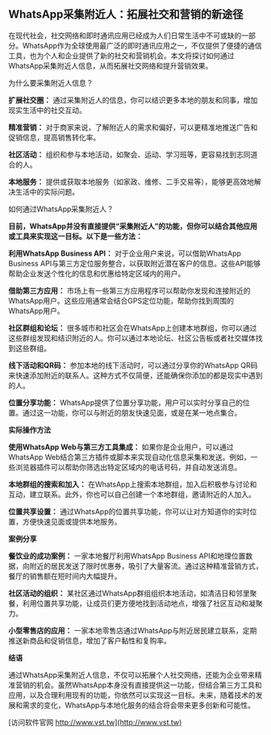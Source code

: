 ## **WhatsApp采集附近人：拓展社交和营销的新途径**

在现代社会，社交网络和即时通讯应用已经成为人们日常生活中不可或缺的一部分。WhatsApp作为全球使用最广泛的即时通讯应用之一，不仅提供了便捷的通信工具，也为个人和企业提供了新的社交和营销机会。本文将探讨如何通过WhatsApp采集附近人信息，从而拓展社交网络和提升营销效果。

为什么要采集附近人信息？

**扩展社交圈：**
通过采集附近人的信息，你可以结识更多本地的朋友和同事，增加现实生活中的社交互动。

**精准营销：**
对于商家来说，了解附近人的需求和偏好，可以更精准地推送广告和促销信息，提高销售转化率。

**社区活动：**
组织和参与本地活动，如聚会、运动、学习班等，更容易找到志同道合的人。

**本地服务：**
提供或获取本地服务（如家政、维修、二手交易等），能够更高效地解决生活中的实际问题。

如何通过WhatsApp采集附近人？

**目前，WhatsApp并没有直接提供“采集附近人”的功能，但你可以结合其他应用或工具来实现这一目标。以下是一些方法：**

**利用WhatsApp Business API：**
对于企业用户来说，可以借助WhatsApp Business API与第三方定位服务整合，以获取附近潜在客户的信息。这些API能够帮助企业发送个性化的信息和优惠给特定区域内的用户。

**借助第三方应用：**
市场上有一些第三方应用程序可以帮助你发现和连接附近的WhatsApp用户。这些应用通常会结合GPS定位功能，帮助你找到周围的WhatsApp用户。

**社区群组和论坛：**
很多城市和社区会在WhatsApp上创建本地群组，你可以通过这些群组发现和结识附近的人。你可以通过本地论坛、社区公告板或者社交媒体找到这些群组。

**线下活动和QR码：**
参加本地的线下活动时，可以通过分享你的WhatsApp QR码来快速添加附近的联系人。这种方式不仅简便，还能确保你添加的都是现实中遇到的人。

**位置分享功能：**
WhatsApp提供了位置分享功能，用户可以实时分享自己的位置。通过这一功能，你可以与附近的朋友快速见面，或是在某一地点集合。

**实际操作方法**

**使用WhatsApp Web与第三方工具集成：**
如果你是企业用户，可以通过WhatsApp Web结合第三方插件或脚本来实现自动化信息采集和发送。例如，一些浏览器插件可以帮助你筛选出特定区域内的电话号码，并自动发送消息。

**本地群组的搜索和加入：**
在WhatsApp上搜索本地群组，加入后积极参与讨论和互动，建立联系。此外，你也可以自己创建一个本地群组，邀请附近的人加入。

**位置共享设置：**
通过WhatsApp的位置共享功能，你可以让对方知道你的实时位置，方便快速见面或提供本地服务。

**案例分享**

**餐饮业的成功案例：**
一家本地餐厅利用WhatsApp Business API和地理位置数据，向附近的居民发送了限时优惠券，吸引了大量客流。通过这种精准营销方式，餐厅的销售额在短时间内大幅提升。

**社区活动的组织：**
某社区通过WhatsApp群组组织本地活动，如清洁日和邻里聚餐，利用位置共享功能，让成员们更方便地找到活动地点，增强了社区互动和凝聚力。

**小型零售店的应用：**
一家本地零售店通过WhatsApp与附近居民建立联系，定期推送新商品和促销信息，增加了客户黏性和复购率。

**结语**

通过WhatsApp采集附近人信息，不仅可以拓展个人社交网络，还能为企业带来精准营销的机会。虽然WhatsApp本身没有直接提供这一功能，但结合第三方工具和应用，以及合理利用现有的功能，你依然可以实现这一目标。未来，随着技术的发展和需求的变化，WhatsApp与本地化服务的结合将会带来更多创新和可能性。


[访问软件官网 http://www.vst.tw](http://www.vst.tw)
